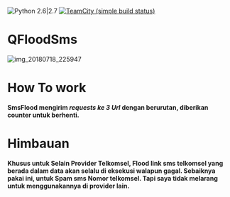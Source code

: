 ![Python 2.6|2.7](https://img.shields.io/badge/python-2.6|2.7-yellow.svg) [![TeamCity (simple build status)](https://img.shields.io/badge/Tutorial-Youtube-red.svg)](https://www.youtube.com/channel/UC21_t0pP9Fy4qDBwZjV5ERw?view_as=subscriber)


# QFloodSms
![img_20180718_225947](https://user-images.githubusercontent.com/41333888/42890101-374b8412-8ad6-11e8-88ef-04a393bed4c9.jpg)


# How To work

**SmsFlood mengirim _requests ke 3 Url_ dengan berurutan, diberikan counter untuk berhenti.**


# Himbauan

**Khusus untuk Selain Provider Telkomsel, Flood link sms telkomsel yang berada dalam data akan selalu di eksekusi walapun gagal.
Sebaiknya pakai ini, untuk Spam sms Nomor telkomsel. Tapi saya tidak melarang untuk menggunakannya di provider lain.**
